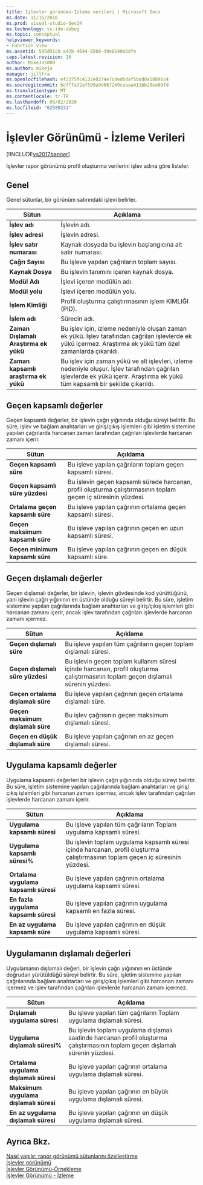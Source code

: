 ```yaml
---
title: İşlevler görünümü-Izleme verileri | Microsoft Docs
ms.date: 11/15/2016
ms.prod: visual-studio-dev14
ms.technology: vs-ide-debug
ms.topic: conceptual
helpviewer_keywords:
- Function view
ms.assetid: 595d91c8-a42b-4644-85b8-39e8140a5dfe
caps.latest.revision: 16
author: MikeJo5000
ms.author: mikejo
manager: jillfra
ms.openlocfilehash: ef2375fc4132e0274e7cded6daf5bdd0a58891c4
ms.sourcegitcommit: 6cfffa72af599a9d667249caaaa411bb28ea69fd
ms.translationtype: MT
ms.contentlocale: tr-TR
ms.lasthandoff: 09/02/2020
ms.locfileid: "62580231"
---
```

# <a name="functions-view---instrumentation-data"></a>İşlevler Görünümü - İzleme Verileri
[!INCLUDE[vs2017banner](../includes/vs2017banner.md)]

Işlevler rapor görünümü profil oluşturma verilerini işlev adına göre listeler.  
  
## <a name="general"></a>Genel  
 Genel sütunlar, bir görünüm satırındaki işlevi belirler.  
  
|Sütun|Açıklama|  
|------------|-----------------|  
|**İşlev adı**|İşlevin adı.|  
|**İşlev adresi**|İşlevin adresi.|  
|**İşlev satır numarası**|Kaynak dosyada bu işlevin başlangıcına ait satır numarası.|  
|**Çağrı Sayısı**|Bu işleve yapılan çağrıların toplam sayısı.|  
|**Kaynak Dosya**|Bu işlevin tanımını içeren kaynak dosya.|  
|**Modül Adı**|İşlevi içeren modülün adı.|  
|**Modül yolu**|İşlevi içeren modülün yolu.|  
|**İşlem Kimliği**|Profil oluşturma çalıştırmasının işlem KIMLIĞI (PID).|  
|**İşlem adı**|Sürecin adı.|  
|**Zaman Dışlamalı Araştırma ek yükü**|Bu işlev için, izleme nedeniyle oluşan zaman ek yükü. İşlev tarafından çağrılan işlevlerde ek yükü içermez. Araştırma ek yükü tüm özel zamanlarda çıkarıldı.|  
|**Zaman kapsamlı araştırma ek yükü**|Bu işlev için zaman yükü ve alt işlevleri, izleme nedeniyle oluşur. İşlev tarafından çağrılan işlevlerde ek yükü içerir. Araştırma ek yükü tüm kapsamlı bir şekilde çıkarıldı.|  
  
## <a name="elapsed-inclusive-values"></a>Geçen kapsamlı değerler  
 Geçen kapsamlı değerler, bir işlevin çağrı yığınında olduğu süreyi belirtir. Bu süre, işlev ve bağlam anahtarları ve giriş/çıkış işlemleri gibi işletim sistemine yapılan çağrılarda harcanan zaman tarafından çağrılan işlevlerde harcanan zamanı içerir.  
  
|Sütun|Açıklama|  
|------------|-----------------|  
|**Geçen kapsamlı süre**|Bu işleve yapılan çağrıların toplam geçen kapsamlı süresi.|  
|**Geçen kapsamlı süre yüzdesi**|Bu işlevin geçen kapsamlı sürede harcanan, profil oluşturma çalıştırmasının toplam geçen iç süresinin yüzdesi.|  
|**Ortalama geçen kapsamlı süre**|Bu işleve yapılan çağrının ortalama geçen kapsamlı süresi.|  
|**Geçen maksimum kapsamlı süre**|Bu işleve yapılan çağrının geçen en uzun kapsamlı süresi.|  
|**Geçen minimum kapsamlı süre**|Bu işleve yapılan çağrının geçen en düşük kapsamlı süre.|  
  
## <a name="elapsed-exclusive-values"></a>Geçen dışlamalı değerler  
 Geçen dışlamalı değerler, bir işlevin, işlevin gövdesinde kod yürüttüğünü, yani işlevin çağrı yığınının en üstünde olduğu süreyi belirtir. Bu süre, işletim sistemine yapılan çağrılarında bağlam anahtarları ve giriş/çıkış işlemleri gibi harcanan zamanı içerir, ancak işlev tarafından çağrılan işlevlerde harcanan zamanı içermez.  
  
|Sütun|Açıklama|  
|------------|-----------------|  
|**Geçen dışlamalı süre**|Bu işleve yapılan tüm çağrıların geçen toplam dışlamalı süresi.|  
|**Geçen dışlamalı süre yüzdesi**|Bu işlevin geçen toplam kullanım süresi içinde harcanan, profil oluşturma çalıştırmasının toplam geçen dışlamalı sürenin yüzdesi.|  
|**Geçen ortalama dışlamalı süre**|Bu işleve yapılan çağrının geçen ortalama dışlamalı süre.|  
|**Geçen maksimum dışlamalı süre**|Bu işlev çağrısının geçen maksimum dışlamalı süresi.|  
|**Geçen en düşük dışlamalı süre**|Bu işleve yapılan çağrının en az geçen dışlamalı süresi.|  
  
## <a name="application-inclusive-values"></a>Uygulama kapsamlı değerler  
 Uygulama kapsamlı değerleri bir işlevin çağrı yığınında olduğu süreyi belirtir. Bu süre, işletim sistemine yapılan çağrılarında bağlam anahtarları ve giriş/çıkış işlemleri gibi harcanan zamanı içermez, ancak işlev tarafından çağrılan işlevlerde harcanan zamanı içerir.  
  
|Sütun|Açıklama|  
|------------|-----------------|  
|**Uygulama kapsamlı süresi**|Bu işleve yapılan tüm çağrıların Toplam uygulama kapsamlı süresi.|  
|**Uygulama kapsamlı süresi%**|Bu işlevin toplam uygulama kapsamlı süresi içinde harcanan, profil oluşturma çalıştırmasının toplam geçen iç süresinin yüzdesi.|  
|**Ortalama uygulama kapsamlı süresi**|Bu işleve yapılan çağrının ortalama uygulama kapsamlı süresi.|  
|**En fazla uygulama kapsamlı süresi**|Bu işleve yapılan çağrının uygulama kapsamlı en fazla süresi.|  
|**En az uygulama kapsamlı süre**|Bu işleve yapılan çağrının en düşük uygulama kapsamlı süresi.|  
  
## <a name="application-exclusive-values"></a>Uygulamanın dışlamalı değerleri  
 Uygulamanın dışlamalı değeri, bir işlevin çağrı yığınının en üstünde doğrudan yürütüldüğü süreyi belirtir. Bu süre, işletim sistemine yapılan çağrılarında bağlam anahtarları ve giriş/çıkış işlemleri gibi harcanan zamanı içermez ve işlev tarafından çağrılan işlevlerde harcanan zamanı içermez.  
  
|Sütun|Açıklama|  
|------------|-----------------|  
|**Dışlamalı uygulama süresi**|Bu işleve yapılan tüm çağrıların Toplam uygulama dışlamalı süresi.|  
|**Uygulama dışlamalı süresi%**|Bu işlevin toplam uygulama dışlamalı saatinde harcanan profil oluşturma çalıştırmasının toplam geçen dışlamalı sürenin yüzdesi.|  
|**Ortalama uygulama dışlamalı süresi**|Bu işleve yapılan çağrının ortalama uygulama dışlamalı süresi.|  
|**Maksimum uygulama dışlamalı süresi**|Bu işleve yapılan çağrının en büyük uygulama dışlamalı süresi.|  
|**En az uygulama dışlamalı süresi**|Bu işleve yapılan çağrının en düşük uygulama dışlamalı süresi.|  
  
## <a name="see-also"></a>Ayrıca Bkz.  
 [Nasıl yapılır: rapor görünümü sütunlarını özelleştirme](../profiling/how-to-customize-report-view-columns.md)   
 [İşlevler görünümü](../profiling/functions-view-sampling-data.md)   
 [İşlevler Görünümü-Örnekleme](../profiling/functions-view-dotnet-memory-sampling-data.md)   
 [İşlevler Görünümü - İzleme](../profiling/functions-view-dotnet-memory-instrumentation-data.md)
